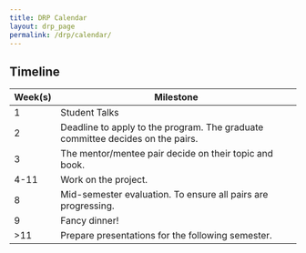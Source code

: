 ```yaml
---
title: DRP Calendar
layout: drp_page
permalink: /drp/calendar/
---
```


<h2 class="mb-3">Timeline</h2>

| Week(s) | Milestone                                                                      |
|---------|--------------------------------------------------------------------------------|
|       1 | Student Talks                                                                  |
|       2 | Deadline to apply to the program. The graduate committee decides on the pairs. |
|       3 | The mentor/mentee pair decide on their topic and book.                         |
|    4-11 | Work on the project.                                                           |
|       8 | Mid-semester evaluation. To ensure all pairs are progressing.                  |
|       9 | Fancy dinner!                                                                  |
|     >11 | Prepare presentations for the following semester.                              |
